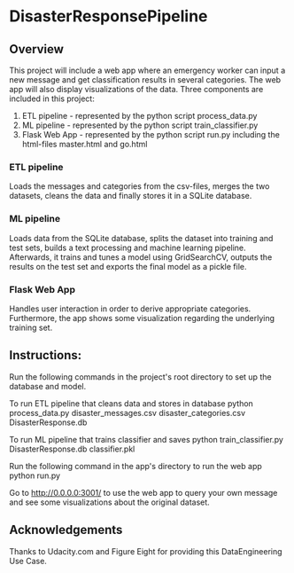 # DisasterResponsePipeline

## Overview
This project will include a web app where an emergency worker can input a new message and get classification results in several categories. The web app will also display visualizations of the data.
Three components are included in this project:
1. ETL pipeline - represented by the python script process_data.py
2. ML pipeline - represented by the python script train_classifier.py
3. Flask Web App - represented by the python script run.py including the html-files master.html and go.html
### ETL pipeline
Loads the messages and categories from the csv-files, merges the two datasets, cleans the data and finally stores it in a SQLite database.
### ML pipeline
Loads data from the SQLite database, splits the dataset into training and test sets, builds a text processing and machine learning pipeline. Afterwards, it trains and tunes a model using GridSearchCV, outputs the results on the test set and exports the final model as a pickle file.
### Flask Web App
Handles user interaction in order to derive appropriate categories. Furthermore, the app shows some visualization regarding the underlying training set.

## Instructions:
Run the following commands in the project's root directory to set up the database and model.

To run ETL pipeline that cleans data and stores in database python process_data.py disaster_messages.csv disaster_categories.csv DisasterResponse.db

To run ML pipeline that trains classifier and saves python train_classifier.py DisasterResponse.db classifier.pkl 

Run the following command in the app's directory to run the web app python run.py

Go to http://0.0.0.0:3001/ to use the web app to query your own message and see some visualizations about the original dataset.

## Acknowledgements
Thanks to Udacity.com and Figure Eight for providing this DataEngineering Use Case.
